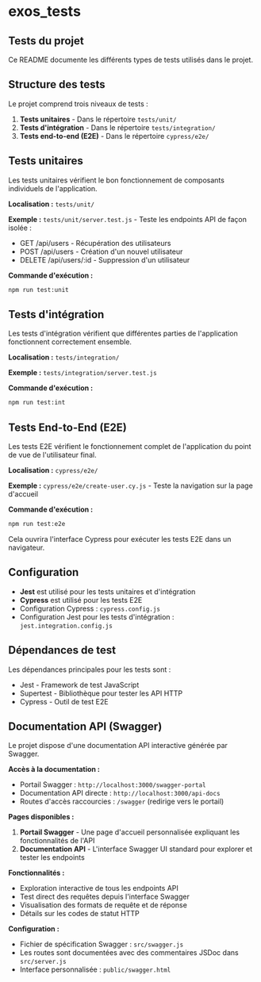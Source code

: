 # exos_tests

## Tests du projet

Ce README documente les différents types de tests utilisés dans le projet.

## Structure des tests

Le projet comprend trois niveaux de tests :

1. **Tests unitaires** - Dans le répertoire `tests/unit/`
2. **Tests d'intégration** - Dans le répertoire `tests/integration/`
3. **Tests end-to-end (E2E)** - Dans le répertoire `cypress/e2e/`

## Tests unitaires

Les tests unitaires vérifient le bon fonctionnement de composants individuels de l'application.

**Localisation :** `tests/unit/`

**Exemple :** `tests/unit/server.test.js` - Teste les endpoints API de façon isolée :
- GET /api/users - Récupération des utilisateurs
- POST /api/users - Création d'un nouvel utilisateur
- DELETE /api/users/:id - Suppression d'un utilisateur

**Commande d'exécution :**
```bash
npm run test:unit
```

## Tests d'intégration

Les tests d'intégration vérifient que différentes parties de l'application fonctionnent correctement ensemble.

**Localisation :** `tests/integration/`

**Exemple :** `tests/integration/server.test.js`

**Commande d'exécution :**
```bash
npm run test:int
```

## Tests End-to-End (E2E)

Les tests E2E vérifient le fonctionnement complet de l'application du point de vue de l'utilisateur final.

**Localisation :** `cypress/e2e/`

**Exemple :** `cypress/e2e/create-user.cy.js` - Teste la navigation sur la page d'accueil

**Commande d'exécution :**
```bash
npm run test:e2e
```

Cela ouvrira l'interface Cypress pour exécuter les tests E2E dans un navigateur.

## Configuration

- **Jest** est utilisé pour les tests unitaires et d'intégration
- **Cypress** est utilisé pour les tests E2E
- Configuration Cypress : `cypress.config.js`
- Configuration Jest pour les tests d'intégration : `jest.integration.config.js`

## Dépendances de test

Les dépendances principales pour les tests sont :
- Jest - Framework de test JavaScript
- Supertest - Bibliothèque pour tester les API HTTP
- Cypress - Outil de test E2E

## Documentation API (Swagger)

Le projet dispose d'une documentation API interactive générée par Swagger.

**Accès à la documentation :**
- Portail Swagger : `http://localhost:3000/swagger-portal`
- Documentation API directe : `http://localhost:3000/api-docs`
- Routes d'accès raccourcies : `/swagger` (redirige vers le portail)

**Pages disponibles :**
1. **Portail Swagger** - Une page d'accueil personnalisée expliquant les fonctionnalités de l'API
2. **Documentation API** - L'interface Swagger UI standard pour explorer et tester les endpoints

**Fonctionnalités :**
- Exploration interactive de tous les endpoints API
- Test direct des requêtes depuis l'interface Swagger
- Visualisation des formats de requête et de réponse
- Détails sur les codes de statut HTTP

**Configuration :**
- Fichier de spécification Swagger : `src/swagger.js`
- Les routes sont documentées avec des commentaires JSDoc dans `src/server.js`
- Interface personnalisée : `public/swagger.html`
